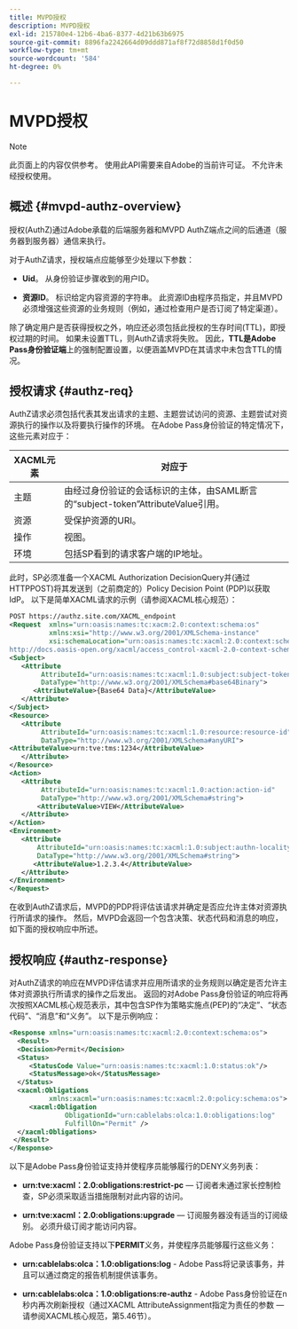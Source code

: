 ```yaml
---
title: MVPD授权
description: MVPD授权
exl-id: 215780e4-12b6-4ba6-8377-4d21b63b6975
source-git-commit: 8896fa2242664d09ddd871af8f72d8858d1f0d50
workflow-type: tm+mt
source-wordcount: '584'
ht-degree: 0%

---
```


# MVPD授权

>[!NOTE]
>
>此页面上的内容仅供参考。 使用此API需要来自Adobe的当前许可证。 不允许未经授权使用。

## 概述 {#mvpd-authz-overview}

授权(AuthZ)通过Adobe承载的后端服务器和MVPD AuthZ端点之间的后通道（服务器到服务器）通信来执行。

对于AuthZ请求，授权端点应能够至少处理以下参数：

* **Uid**。 从身份验证步骤收到的用户ID。

* **资源ID**。 标识给定内容资源的字符串。 此资源ID由程序员指定，并且MVPD必须增强这些资源的业务规则（例如，通过检查用户是否订阅了特定渠道）。

除了确定用户是否获得授权之外，响应还必须包括此授权的生存时间(TTL)，即授权过期的时间。 如果未设置TTL，则AuthZ请求将失败。  因此，**TTL是Adobe Pass身份验证端**&#x200B;上的强制配置设置，以便涵盖MVPD在其请求中未包含TTL的情况。

## 授权请求 {#authz-req}

AuthZ请求必须包括代表其发出请求的主题、主题尝试访问的资源、主题尝试对资源执行的操作以及将要执行操作的环境。 在Adobe Pass身份验证的特定情况下，这些元素对应于：

| XACML元素 | 对应于 |
|---------------|--------------------------------------------------------------------------------------------------------------------------------|
| 主题 | 由经过身份验证的会话标识的主体，由SAML断言的“subject-token”AttributeValue引用。 |
| 资源 | 受保护资源的URI。 |
| 操作 | 视图。 |
| 环境 | 包括SP看到的请求客户端的IP地址。 |



此时，SP必须准备一个XACML Authorization DecisionQuery并(通过HTTPPOST)将其发送到（之前商定的）Policy Decision Point (PDP)以获取IdP。 以下是简单XACML请求的示例（请参阅XACML核心规范）：

```XML
POST https://authz.site.com/XACML_endpoint
<Request  xmlns="urn:oasis:names:tc:xacm:2.0:context:schema:os"
          xmlns:xsi="http://www.w3.org/2001/XMLSchema-instance"
          xsi:schemaLocation="urn:oasis:names:tc:xacml:2.0:context:schema:os
http://docs.oasis-open.org/xacml/access_control-xacml-2.0-context-schema-os.xsd">
<Subject>
   <Attribute
        AttributeId="urn:oasis:names:tc:xacml:1.0:subject:subject-token"
        DataType="http://www.w3.org/2001/XMLSchema#base64Binary">
      <AttributeValue>{Base64 Data}</AttributeValue>
   </Attribute>
</Subject>
<Resource>
   <Attribute
        AttributeId="urn:oasis:names:tc:xacml:1.0:resource:resource-id"
        DataType="http://www.w3.org/2001/XMLSchema#anyURI">
<AttributeValue>urn:tve:tms:1234</AttributeValue>
   </Attribute>
</Resource>
<Action>
   <Attribute
        AttributeId="urn:oasis:names:tc:xacml:1.0:action:action-id"
        DataType="http://www.w3.org/2001/XMLSchema#string">
       <AttributeValue>VIEW</AttributeValue>
   </Attribute>
</Action>
<Environment>
   <Attribute
       AttributeId="urn:oasis:names:tc:xacml:1.0:subject:authn-locality:ip-address"
       DataType="http://www.w3.org/2001/XMLSchema#string">
      <AttributeValue>1.2.3.4</AttributeValue>
   </Attribute>
</Environment>
</Request>
```


在收到AuthZ请求后，MVPD的PDP将评估该请求并确定是否应允许主体对资源执行所请求的操作。 然后，MVPD会返回一个包含决策、状态代码和消息的响应，如下面的授权响应中所述。

## 授权响应 {#authz-response}

对AuthZ请求的响应在MVPD评估请求并应用所请求的业务规则以确定是否允许主体对资源执行所请求的操作之后发出。 返回的对Adobe Pass身份验证的响应将再次按照XACML核心规范表示，其中包含SP作为策略实施点(PEP)的“决定”、“状态代码”、“消息”和“义务”。 以下是示例响应：

```XML
<Response xmlns="urn:oasis:names:tc:xacml:2.0:context:schema:os">
  <Result>
  <Decision>Permit</Decision>
  <Status>
     <StatusCode Value="urn:oasis:names:tc:xacml:1.0:status:ok"/>
     <StatusMessage>ok</StatusMessage>
  </Status>
  <xacml:Obligations     
          xmlns:xacml="urn:oasis:names:tc:xacml:2.0:policy:schema:os">
     <xacml:Obligation    
              ObligationId="urn:cablelabs:olca:1.0:obligations:log"
              FulfillOn="Permit" />
  </xacml:Obligations>
 </Result>
</Response>
```

以下是Adobe Pass身份验证支持并使程序员能够履行的DENY义务列表：

* **urn:tve:xacml：2.0:obligations:restrict-pc** — 订阅者未通过家长控制检查，SP必须采取适当措施限制对此内容的访问。

* **urn:tve:xacml：2.0:obligations:upgrade** — 订阅服务器没有适当的订阅级别。  必须升级订阅才能访问内容。

Adobe Pass身份验证支持以下&#x200B;**PERMIT**&#x200B;义务，并使程序员能够履行这些义务：

* **urn:cablelabs:olca：1.0:obligations:log** - Adobe Pass将记录该事务，并且可以通过商定的报告机制提供该事务。

* **urn:cablelabs:olca：1.0:obligations:re-authz** - Adobe Pass身份验证在n秒内再次刷新授权（通过XACML AttributeAssignment指定为责任的参数 — 请参阅XACML核心规范，第5.46节）。

<!--
>![RelatedInformation]
>* [Preflight Authorization](/help/authentication/preflight-authz.md)
>* [Authentication](/help/authentication/authn-usecase.md)
-->
